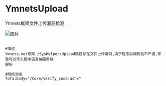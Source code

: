 # YmnetsUpload
Ymnets框架文件上传漏洞检测


![图片](https://github.com/user-attachments/assets/5b398ca8-a1eb-4f59-b968-75bdc759c8d2)

```shell

#描述
Ymnets.net框架 /SysHelper/Upload路径存在文件上传漏洞,由于程序后端校验不严谨,导致可以传入脚本语言被服务端
解析

#网络测绘
fofa:body="/Core/verify_code.ashx"

```
